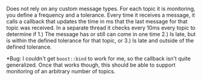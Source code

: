 Does not rely on any custom message types. For each topic it is monitoring, you define a frequency and a tolerance. Every time it receives a message, it calls a callback that updates the time in ms that the last message for that topic was received. In a separate thread it checks every 10ms every topic to determine if 1.) The message has or still can come in one time 2.) Is late, but is within the defined tolerance for that topic, or 3.) Is late and outside of the defined tolerance.



*Bug: I couldn't get `boost::bind` to work for me, so the callback isn't quite generalized. Once that works though, this should be able to support monitoring of an arbitrary number of topics.